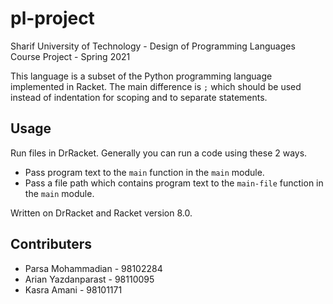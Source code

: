 # pl-project

Sharif University of Technology - Design of Programming Languages Course Project - Spring 2021 

This language is a subset of the Python programming language implemented in Racket. The main difference is `;` which should be used instead of indentation for scoping and to separate statements.

## Usage

Run files in DrRacket. Generally you can run a code using these 2 ways.

- Pass program text to the `main` function in the `main` module.
- Pass a file path which contains program text to the `main-file` function in the `main` module.

Written on DrRacket and Racket version 8.0.

## Contributers

- Parsa Mohammadian - 98102284
- Arian Yazdanparast - 98110095
- Kasra Amani - 98101171
